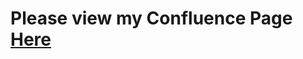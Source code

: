 # Please view my Confluence Page [Here](https://albanybeckworldwide.atlassian.net/wiki/external/ODE2MWJkYzI1MWE4NGU5YmIzNzM0NjRiMDhhMTU2Yjk)

